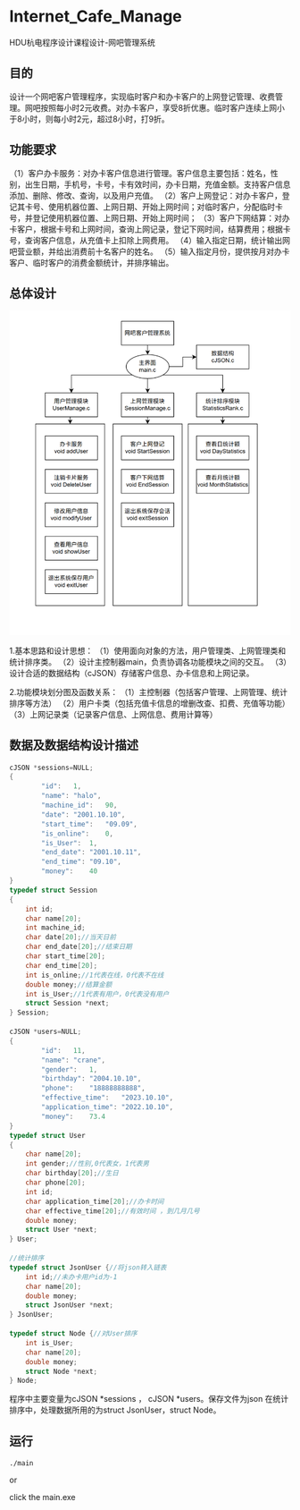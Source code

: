 # Internet_Cafe_Manage

HDU杭电程序设计课程设计-网吧管理系统

## 目的

设计一个网吧客户管理程序，实现临时客户和办卡客户的上网登记管理、收费管理。网吧按照每小时2元收费。对办卡客户，享受8折优惠。临时客户连续上网小于8小时，则每小时2元，超过8小时，打9折。

## 功能要求

（1）客户办卡服务：对办卡客户信息进行管理。客户信息主要包括：姓名，性别，出生日期，手机号，卡号，卡有效时间，办卡日期，充值金额。支持客户信息添加、删除、修改、查询，以及用户充值。
（2）客户上网登记：对办卡客户，登记其卡号、使用机器位置、上网日期、开始上网时间；对临时客户，分配临时卡号，并登记使用机器位置、上网日期、开始上网时间；
（3）客户下网结算：对办卡客户，根据卡号和上网时间，查询上网记录，登记下网时间，结算费用；根据卡号，查询客户信息，从充值卡上扣除上网费用。
（4）输入指定日期，统计输出网吧营业额，并给出消费前十名客户的姓名。
（5）输入指定月份，提供按月对办卡客户、临时客户的消费金额统计，并排序输出。

## 总体设计

![alt text](/docs/image/image.png)

1.基本思路和设计思想：
（1）使用面向对象的方法，用户管理类、上网管理类和统计排序类。
（2）设计主控制器main，负责协调各功能模块之间的交互。
（3）设计合适的数据结构（cJSON）存储客户信息、办卡信息和上网记录。

2.功能模块划分图及函数关系：
（1）主控制器（包括客户管理、上网管理、统计排序等方法）
（2）用户卡类（包括充值卡信息的增删改查、扣费、充值等功能）
（3）上网记录类（记录客户信息、上网信息、费用计算等）

## 数据及数据结构设计描述

```c
cJSON *sessions=NULL;
{
        "id":   1,
        "name": "halo",
        "machine_id":   90,
        "date": "2001.10.10",
        "start_time":   "09.09",
        "is_online":    0,
        "is_User":  1,
        "end_date": "2001.10.11",
        "end_time": "09.10",
        "money":    40
}
typedef struct Session
{
    int id;
    char name[20];
    int machine_id;
    char date[20];//当天日前
    char end_date[20];//结束日期
    char start_time[20];
    char end_time[20];
    int is_online;//1代表在线，0代表不在线
    double money;//结算金额
    int is_User;//1代表有用户，0代表没有用户 
    struct Session *next;
} Session;

cJSON *users=NULL;
{
        "id":   11,
        "name": "crane",
        "gender":   1,
        "birthday": "2004.10.10",
        "phone":    "18888888888",
        "effective_time":   "2023.10.10",
        "application_time": "2022.10.10",
        "money":    73.4
}
typedef struct User
{
    char name[20];
    int gender;//性别,0代表女，1代表男
    char birthday[20];//生日
    char phone[20];
    int id;
    char application_time[20];//办卡时间
    char effective_time[20];//有效时间 ，到几月几号
    double money;
    struct User *next;
} User;

//统计排序
typedef struct JsonUser {//将json转入链表
    int id;//未办卡用户id为-1
    char name[20]; 
    double money;
    struct JsonUser *next;
} JsonUser;

typedef struct Node {//对User排序
    int is_User;
    char name[20];
    double money;
    struct Node *next;
} Node;

```

程序中主要变量为cJSON *sessions ， cJSON *users。保存文件为json
在统计排序中，处理数据所用的为struct JsonUser，struct Node。

## 运行

```shell
./main
```

or

click the main.exe
